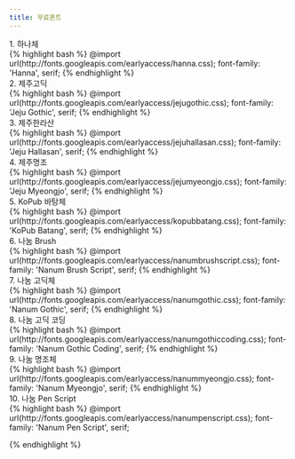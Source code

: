 ```yaml
---
title: 무료폰트
---
```


<div class="code-title">1. 하나체</div>
{% highlight bash %}
@import url(http://fonts.googleapis.com/earlyaccess/hanna.css);
font-family: 'Hanna', serif;
{% endhighlight %}

<div class="code-title">2. 제주고딕</div>
{% highlight bash %}
@import url(http://fonts.googleapis.com/earlyaccess/jejugothic.css);
font-family: 'Jeju Gothic', serif;
{% endhighlight %}

<div class="code-title"> 3. 제주한라산</div>
{% highlight bash %}
@import url(http://fonts.googleapis.com/earlyaccess/jejuhallasan.css);
font-family: 'Jeju Hallasan', serif;
{% endhighlight %}

<div class="code-title">4. 제주명조</div>
{% highlight bash %}
@import url(http://fonts.googleapis.com/earlyaccess/jejumyeongjo.css);
font-family: 'Jeju Myeongjo', serif;
{% endhighlight %}

<div class="code-title">5. KoPub 바탕체</div>
{% highlight bash %}
@import url(http://fonts.googleapis.com/earlyaccess/kopubbatang.css);
font-family: 'KoPub Batang', serif;
{% endhighlight %}

<div class="code-title">6. 나눔 Brush</div>
{% highlight bash %}
@import url(http://fonts.googleapis.com/earlyaccess/nanumbrushscript.css);
font-family: 'Nanum Brush Script', serif;
{% endhighlight %}

<div class="code-title">7. 나눔 고딕체</div>
{% highlight bash %}
@import url(http://fonts.googleapis.com/earlyaccess/nanumgothic.css);
font-family: 'Nanum Gothic', serif;
{% endhighlight %}

<div class="code-title">8. 나눔 고딕 코딩</div>
{% highlight bash %}
@import url(http://fonts.googleapis.com/earlyaccess/nanumgothiccoding.css);
font-family: 'Nanum Gothic Coding', serif;
{% endhighlight %}

<div class="code-title">9. 나눔 명조체</div>
{% highlight bash %}
@import url(http://fonts.googleapis.com/earlyaccess/nanummyeongjo.css);
font-family: 'Nanum Myeongjo', serif;
{% endhighlight %}

<div class="code-title">10. 나눔 Pen Script</div>
{% highlight bash %}
@import url(http://fonts.googleapis.com/earlyaccess/nanumpenscript.css);
font-family: 'Nanum Pen Script', serif;

{% endhighlight %}